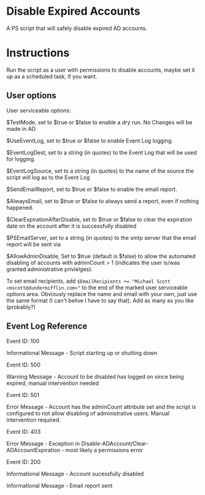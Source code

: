 # Disable Expired Accounts

A PS script that will safely disable expired AD accounts.

# Instructions

Run the script as a user with permissions to disable accounts, maybe set it up as a scheduled task, if you want.

## User options

User serviceable options:

$TestMode, set to $true or $false to enable a dry run. No Changes will be made in AD

$UseEventLog, set to $true or $false to enable Event Log logging.

$EventLogDest, set to a string (in quotes) to the Event Log that will be used for logging.

$EventLogSource, set to a string (in quotes) to the name of the source the script will log as to the Event Log

$SendEmailReport, set to $true or $false to enable the email report.

$AlwaysEmail, set to $true or $false to always send a report, even if nothing happened.

$ClearExpirationAfterDisable, set to $true or $false to clear the expiration date on the account after it is successfully disabled

$PSEmailServer, set to a string (in quotes) to the smtp server that the email report will be sent via

$AllowAdminDisable, Set to $true (default is $false) to allow the automated disabling of accounts with adminCount > 1 (indicates the user is/was granted administrative privielges).

To set email recipients, add `$EmailRecipients += "Michael Scott <mscott@dundermifflin.com>"` to the end of the marked user serviceable options area. Obviously replace the name and email with your own, just use the same format (I can't belive I have to say that). Add as many as you like (probably?)

## Event Log Reference

Event ID: 100

Informational Message - Script starting up or shutting down

Event ID: 500

Warning Message - Account to be disabled has logged on since being expired, manual intervention needed

Event ID: 501

Error Message - Account has the adminCount attribute set and the script is configured to not allow disabling of administrative users. Manual intervention required.

Event ID: 403

Error Message - Exception in Disable-ADAccount/Clear-ADAccountExpiration - most likely a permissions error

Event ID: 200

Informational Message - Account sucessfully disabled

Informational Message - Email report sent
